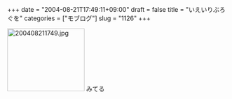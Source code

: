 +++
date = "2004-08-21T17:49:11+09:00"
draft = false
title = "いえいりぶろぐを"
categories = ["モブログ"]
slug = "1126"
+++

<img src="http://ieiriblog.jugem.cc/?image=4006" class="pict" width="176" height="144" alt="200408211749.jpg" />
みてる
